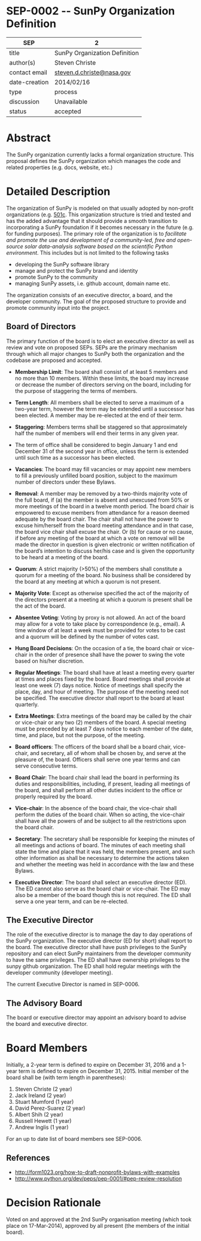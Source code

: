 # SEP-0002 -- SunPy Organization Definition

| SEP           | 2 |
|---------------|---|
| title         | SunPy Organization Definition |
| author(s)     | Steven Christe |
| contact email | steven.d.christe@nasa.gov |
| date-creation | 2014/02/16 |
| type          | process |
| discussion    | Unavailable |
| status        | accepted |

# Abstract
The SunPy organization currently lacks a formal organization
structure. This proposal defines the SunPy organization which manages
the code and related properties (e.g. docs, website, etc.)

# Detailed Description
The organization of SunPy is modeled on that usually adopted by
non-profit organizations (e.g.
[501c](http://en.wikipedia.org/wiki/501(c)_organization). This
organization structure is tried and tested and has the added advantage
that it should provide a smooth transition to incorporating a SunPy
foundation if it becomes necessary in the future (e.g. for funding
purposes). The primary role of the organization is to *facilitate and
promote the use and development of a community-led, free and
open-source solar data-analysis software based on the scientific
Python environment*. This includes but is not limited to the following
tasks

* developing the SunPy software library
* manage and protect the SunPy
brand and identity
* promote SunPy to the community
* managing SunPy assets, i.e. github account, domain name etc.

The organization consists of an executive director, a board, and the
developer community. The goal of the proposed structure to provide and
promote community input into the project.

## Board of Directors
The primary function of the board is to elect an executive director as
well as review and vote on proposed SEPs. SEPs are the primary
mechanism through which all major changes to SunPy both the
organization and the codebase are proposed and accepted.

* **Membership Limit**: The board shall consist of at least 5 members
and no more than 10 members. Within these limits, the board may
increase or decrease the number of directors serving on the board,
including for the purpose of staggering the terms of members.

* **Term Length**: All members shall be elected to serve a maximum of
a two-year term, however the term may be extended until a successor
has been elected. A member may be re-elected at the end of their term.

* **Staggering**: Members terms shall be staggered so that
approximately half the number of members will end their terms in any
given year.

* The term of office shall be considered to begin January 1 and end
December 31 of the second year in office, unless the term is extended
until such time as a successor has been elected.

* **Vacancies**: The board may fill vacancies or may appoint new
members to fill a previously unfilled board position, subject to the
maximum number of directors under these Bylaws.

* **Removal**: A member may be removed by a two-thirds majority vote
of the full board, if (a) the member is absent and unexcused from 50%
or more meetings of the board in a twelve month period.  The board
chair is empowered to excuse members from attendance for a reason
deemed adequate by the board chair. The chair shall not have the power
to excuse him/herself from the board meeting attendance and in that
case, the board vice chair shall excuse the chair. Or (b) for cause or
no cause, if before any meeting of the board at which a vote on
removal will be made the director in question is given electronic or
written notification of the board’s intention to discuss her/his case
and is given the opportunity to be heard at a meeting of the board.

* **Quorum**:  A strict majority (>50%) of the members shall
constitute a quorum for a meeting of the board. No business shall be
considered by the board at any meeting at which a quorum is not
present.

* **Majority Vote**:  Except as otherwise specified the act of the
majority of the directors present at a meeting at which a quorum is
present shall be the act of the board.

* **Absentee Voting**:  Voting by proxy is not allowed.
An act of the board may allow for a vote to take place by correspondence
(e.g., email). A time window of at least a week must be provided for votes to
be cast and a quorum will be defined by the number of votes cast.

* **Hung Board Decisions**: On the occasion of a tie, the board chair
or vice-chair in the order of presence shall have the power to swing
the vote based on his/her discretion.

* **Regular Meetings**:  The board shall have at least a meeting every
quarter at times and places fixed by the board. Board meetings shall
provide at least one week (7) days notice. Notice of meetings shall
specify the place, day, and hour of meeting. The purpose of the
meeting need not be specified. The executive director shall report to
the board at least quarterly.

* **Extra Meetings**:  Extra meetings of the board may be called by
the chair or vice-chair or any two (2) members of the board.  A
special meeting must be preceded by at least 7 days notice to each
member of the date, time, and place, but not the purpose, of the
meeting.

* **Board officers**: The officers of the board shall be a board
chair, vice-chair, and secretary, all of whom shall be chosen by, and
serve at the pleasure of, the board. Officers shall serve one year
terms and can serve consecutive terms.

* **Board Chair**: The board chair shall lead the board in performing
its duties and responsibilities, including, if present, leading all
meetings of the board, and shall perform all other duties incident to
the office or properly required by the board.

* **Vice-chair**: In the absence of the board chair, the vice-chair
shall perform the duties of the board chair. When so acting, the
vice-chair shall have all the powers of and be subject to all the
restrictions upon the board chair.

* **Secretary**: The secretary shall be responsible for keeping the
minutes of all meetings and actions of board.  The minutes of each
meeting shall state the time and place that it was held, the members
present, and such other information as shall be necessary to determine
the actions taken and whether the meeting was held in accordance with
the law and these Bylaws.

* **Executive Director**: The board shall select an executive director
(ED). The ED cannot also serve as the board chair or vice-chair. The
ED may also be a member of the board though this is not required. The
ED shall serve a one year term, and can be re-elected.

## The Executive Director
The role of the executive director is to manage the day to day
operations of the SunPy organization. The executive director (ED for
short) shall report to the board. The executive director shall have
push privileges to the SunPy repository and can elect SunPy
maintainers from the developer community to have the same privileges.
The ED shall have ownership privileges to the sunpy github
organization. The ED shall hold regular meetings with the developer
community (developer meeting).

The current Executive Director is named in SEP-0006.

## The Advisory Board
The board or executive director may appoint an advisory board to
advise the board and executive director.

# Board Members
Initially, a 2-year term is defined to expire on December 31, 2016 and
a 1-year term is defined to expire on December 31, 2015.  Initial
member of the board shall be (with term length in parentheses):

1. Steven Christe (2 year)
2. Jack Ireland (2 year)
3. Stuart Mumford (1 year)
4. David Perez-Suarez (2 year)
5. Albert Shih (2 year)
6. Russell Hewett (1 year)
7. Andrew Inglis (1 year)

For an up to date list of board members see SEP-0006.

## References
* http://form1023.org/how-to-draft-nonprofit-bylaws-with-examples
* http://www.python.org/dev/peps/pep-0001/#pep-review-resolution

# Decision Rationale
Voted on and approved at the 2nd SunPy organisation meeting (which took place on
17-Mar-2014), approved by all present (the members of the initial board).
